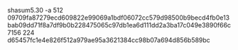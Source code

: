 shasum5.30 -a 512 09709fa87279ecd609822e99069a1bdf06072cc579d98500b9becd4fb0e13bab09dd71f8a7df9b0b228475065c97db1ea6d111dd2a3ba17c049e3890f66c7156
224 d65457fc1e4e826f512a979ae95a3621384cc98b07a694d856b589bc
